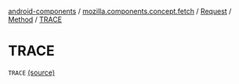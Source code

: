 [android-components](../../../index.md) / [mozilla.components.concept.fetch](../../index.md) / [Request](../index.md) / [Method](index.md) / [TRACE](./-t-r-a-c-e.md)

# TRACE

`TRACE` [(source)](https://github.com/mozilla-mobile/android-components/blob/master/components/concept/fetch/src/main/java/mozilla/components/concept/fetch/Request.kt#L97)